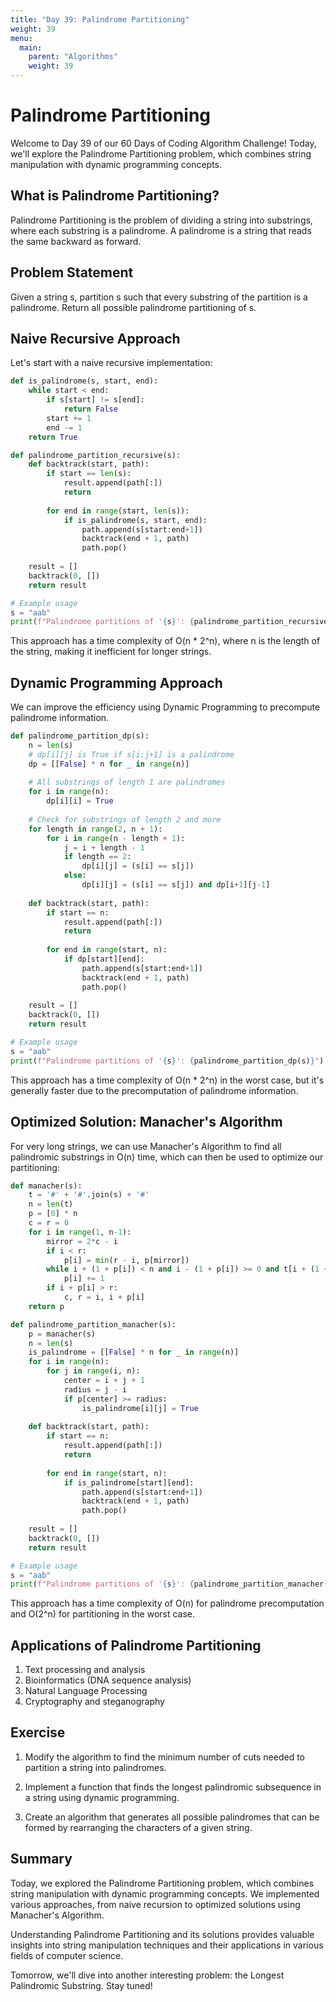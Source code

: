 ```yaml
---
title: "Day 39: Palindrome Partitioning"
weight: 39
menu:
  main:
    parent: "Algorithms"
    weight: 39
---
```


# Palindrome Partitioning

Welcome to Day 39 of our 60 Days of Coding Algorithm Challenge! Today, we'll explore the Palindrome Partitioning problem, which combines string manipulation with dynamic programming concepts.

## What is Palindrome Partitioning?

Palindrome Partitioning is the problem of dividing a string into substrings, where each substring is a palindrome. A palindrome is a string that reads the same backward as forward.

## Problem Statement

Given a string s, partition s such that every substring of the partition is a palindrome. Return all possible palindrome partitioning of s.

## Naive Recursive Approach

Let's start with a naive recursive implementation:

```python
def is_palindrome(s, start, end):
    while start < end:
        if s[start] != s[end]:
            return False
        start += 1
        end -= 1
    return True

def palindrome_partition_recursive(s):
    def backtrack(start, path):
        if start == len(s):
            result.append(path[:])
            return
        
        for end in range(start, len(s)):
            if is_palindrome(s, start, end):
                path.append(s[start:end+1])
                backtrack(end + 1, path)
                path.pop()
    
    result = []
    backtrack(0, [])
    return result

# Example usage
s = "aab"
print(f"Palindrome partitions of '{s}': {palindrome_partition_recursive(s)}")
```

This approach has a time complexity of O(n * 2^n), where n is the length of the string, making it inefficient for longer strings.

## Dynamic Programming Approach

We can improve the efficiency using Dynamic Programming to precompute palindrome information.

```python
def palindrome_partition_dp(s):
    n = len(s)
    # dp[i][j] is True if s[i:j+1] is a palindrome
    dp = [[False] * n for _ in range(n)]
    
    # All substrings of length 1 are palindromes
    for i in range(n):
        dp[i][i] = True
    
    # Check for substrings of length 2 and more
    for length in range(2, n + 1):
        for i in range(n - length + 1):
            j = i + length - 1
            if length == 2:
                dp[i][j] = (s[i] == s[j])
            else:
                dp[i][j] = (s[i] == s[j]) and dp[i+1][j-1]
    
    def backtrack(start, path):
        if start == n:
            result.append(path[:])
            return
        
        for end in range(start, n):
            if dp[start][end]:
                path.append(s[start:end+1])
                backtrack(end + 1, path)
                path.pop()
    
    result = []
    backtrack(0, [])
    return result

# Example usage
s = "aab"
print(f"Palindrome partitions of '{s}': {palindrome_partition_dp(s)}")
```

This approach has a time complexity of O(n * 2^n) in the worst case, but it's generally faster due to the precomputation of palindrome information.

## Optimized Solution: Manacher's Algorithm

For very long strings, we can use Manacher's Algorithm to find all palindromic substrings in O(n) time, which can then be used to optimize our partitioning:

```python
def manacher(s):
    t = '#' + '#'.join(s) + '#'
    n = len(t)
    p = [0] * n
    c = r = 0
    for i in range(1, n-1):
        mirror = 2*c - i
        if i < r:
            p[i] = min(r - i, p[mirror])
        while i + (1 + p[i]) < n and i - (1 + p[i]) >= 0 and t[i + (1 + p[i])] == t[i - (1 + p[i])]:
            p[i] += 1
        if i + p[i] > r:
            c, r = i, i + p[i]
    return p

def palindrome_partition_manacher(s):
    p = manacher(s)
    n = len(s)
    is_palindrome = [[False] * n for _ in range(n)]
    for i in range(n):
        for j in range(i, n):
            center = i + j + 1
            radius = j - i
            if p[center] >= radius:
                is_palindrome[i][j] = True
    
    def backtrack(start, path):
        if start == n:
            result.append(path[:])
            return
        
        for end in range(start, n):
            if is_palindrome[start][end]:
                path.append(s[start:end+1])
                backtrack(end + 1, path)
                path.pop()
    
    result = []
    backtrack(0, [])
    return result

# Example usage
s = "aab"
print(f"Palindrome partitions of '{s}': {palindrome_partition_manacher(s)}")
```

This approach has a time complexity of O(n) for palindrome precomputation and O(2^n) for partitioning in the worst case.

## Applications of Palindrome Partitioning

1. Text processing and analysis
2. Bioinformatics (DNA sequence analysis)
3. Natural Language Processing
4. Cryptography and steganography

## Exercise

1. Modify the algorithm to find the minimum number of cuts needed to partition a string into palindromes.

2. Implement a function that finds the longest palindromic subsequence in a string using dynamic programming.

3. Create an algorithm that generates all possible palindromes that can be formed by rearranging the characters of a given string.

## Summary

Today, we explored the Palindrome Partitioning problem, which combines string manipulation with dynamic programming concepts. We implemented various approaches, from naive recursion to optimized solutions using Manacher's Algorithm.

Understanding Palindrome Partitioning and its solutions provides valuable insights into string manipulation techniques and their applications in various fields of computer science.

Tomorrow, we'll dive into another interesting problem: the Longest Palindromic Substring. Stay tuned!
